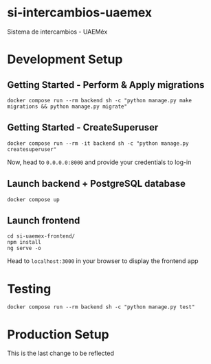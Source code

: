 # si-intercambios-uaemex
Sistema de intercambios - UAEMéx

# Development Setup 

## Getting Started - Perform & Apply migrations 
```shell
docker compose run --rm backend sh -c "python manage.py make migrations && python manage.py migrate"
```

## Getting Started - CreateSuperuser
```shell
docker compose run --rm -it backend sh -c "python manage.py createsuperuser"
```

Now, head to `0.0.0.0:8000` and provide your credentials to log-in

## Launch backend + PostgreSQL database
```shell
docker compose up 
```

## Launch frontend
```shell
cd si-uaemex-frontend/
npm install
ng serve -o
```

Head to `localhost:3000` in your browser to display the frontend app


# Testing

```shell
docker compose run --rm backend sh -c "python manage.py test"
```


# Production Setup

This is the last change to be reflected